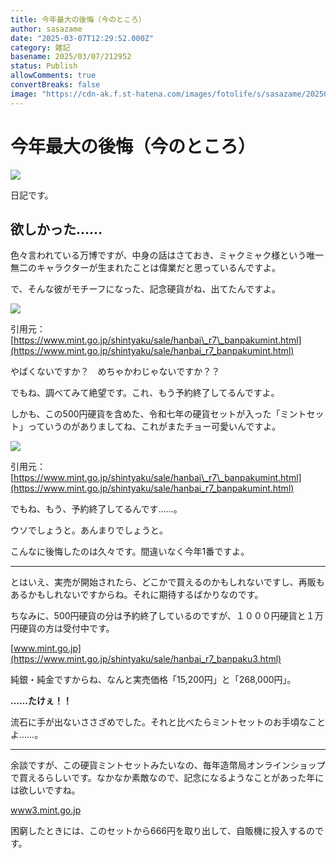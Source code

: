 ```yaml
---
title: 今年最大の後悔（今のところ）
author: sasazame
date: "2025-03-07T12:29:52.000Z"
category: 雑記
basename: 2025/03/07/212952
status: Publish
allowComments: true
convertBreaks: false
image: "https://cdn-ak.f.st-hatena.com/images/fotolife/s/sasazame/20250307/20250307203832.png"
---
```

# 今年最大の後悔（今のところ）

![](https://cdn-ak.f.st-hatena.com/images/fotolife/s/sasazame/20250307/20250307203832.png)

日記です。

<!-- Extended Body -->

## 欲しかった……

色々言われている万博ですが、中身の話はさておき、ミャクミャク様という唯一無二のキャラクターが生まれたことは偉業だと思っているんですよ。

で、そんな彼がモチーフになった、記念硬貨がね、出てたんですよ。

![](https://cdn-ak.f.st-hatena.com/images/fotolife/s/sasazame/20250307/20250307204043.png)

引用元：[https://www.mint.go.jp/shintyaku/sale/hanbai\_r7\_banpakumint.html](https://www.mint.go.jp/shintyaku/sale/hanbai_r7_banpakumint.html)

やばくないですか？　めちゃかわじゃないですか？？

でもね、調べてみて絶望です。これ、もう予約終了してるんですよ。

しかも、この500円硬貨を含めた、令和七年の硬貨セットが入った「ミントセット」っていうのがありましてね、これがまたチョー可愛いんですよ。

![](https://cdn-ak.f.st-hatena.com/images/fotolife/s/sasazame/20250307/20250307204726.png)

引用元：[https://www.mint.go.jp/shintyaku/sale/hanbai\_r7\_banpakumint.html](https://www.mint.go.jp/shintyaku/sale/hanbai_r7_banpakumint.html)

でもね、もう、予約終了してるんです……。

ウソでしょうと。あんまりでしょうと。

こんなに後悔したのは久々です。間違いなく今年1番ですよ。

* * *

とはいえ、実売が開始されたら、どこかで買えるのかもしれないですし、再販もあるかもしれないですからね。それに期待するばかりなのです。

ちなみに、500円硬貨の分は予約終了しているのですが、１０００円硬貨と１万円硬貨の方は受付中です。

[www.mint.go.jp](https://www.mint.go.jp/shintyaku/sale/hanbai_r7_banpaku3.html)

純銀・純金ですからね、なんと実売価格「15,200円」と「268,000円」。

**……たけぇ！！**

流石に手が出ないささざめでした。それと比べたらミントセットのお手頃なことよ……。

* * *

余談ですが、この硬貨ミントセットみたいなの、毎年造幣局オンラインショップで買えるらしいです。なかなか素敵なので、記念になるようなことがあった年には欲しいですね。

[www3.mint.go.jp](https://www3.mint.go.jp/front/)

困窮したときには、このセットから666円を取り出して、自販機に投入するのです。